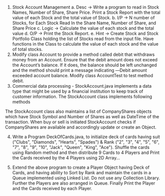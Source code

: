1. Stock Account Management
a. Desc -> Write a program to read in Stock Names, Number of Share, Share Price.
Print a Stock Report with the total value of each Stock and the total value of
Stock.
b. I/P -> N number of Stocks, for Each Stock Read In the Share Name, Number of
Share, and Share Price
c. Logic -> Calculate the value of each stock and the total value
d. O/P -> Print the Stock Report.
e. Hint -> Create Stock and Stock Portfolio Class holding the list of Stocks read
from the input file. Have functions in the Class to calculate the value of each
stock and the value of total stocks.
2. Modify class Account to provide a method called debit that withdraws money
from an Account. Ensure that the debit amount does not exceed the Account’s
balance. If it does, the balance should be left unchanged and the method
should print a message indicating ―Debit amount exceeded account balance.
Modify class AccountTest to test method debit.
3. Commercial data processing - StockAccount.java implements a data type that
might be used by a financial institution to keep track of customer information. The
StockAccount class implements following methods

The StockAccount class also maintains a list of CompanyShares objects
which have Stock Symbol and Number of Shares as well as DateTime of the
transaction. When buy or sell is initiated StockAccount checks if
CompanyShares are available and accordingly update or create an Object.

4. Write a Program DeckOfCards.java, to initialize deck of cards having suit
("Clubs", "Diamonds", "Hearts", "Spades") & Rank ("2", "3", "4", "5", "6", "7", "8",
"9", "10", "Jack", "Queen", "King", "Ace"). Shuffle the cards using Random
method and then distribute 9 Cards to 4 Players and Print the Cards received by
the 4 Players using 2D Array...

5. Extend the above program to create a Player Object having Deck of Cards, and
having ability to Sort by Rank and maintain the cards in a Queue implemented
using Linked List. Do not use any Collection Library. Further the Players are also
arranged in Queue. Finally Print the Player and the Cards received by each
Player.
